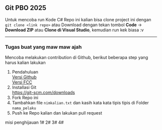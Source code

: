 ## Git PBO 2025

Untuk mencoba run Kode C# Repo ini kalian bisa clone project ini dengan `git clone <link repo>` atau Download dengan tekan tombol **Code** -> **Download ZIP** atau **Clone di Visual Studio**, kemudian run kek biasa :v

---


### Tugas buat yang maw maw ajah
Mencoba melakukan contribution di Github, berikut beberapa step yang harus kalian lakukan

1. Pendahuluan   
  [Versi Github](https://github.blog/developer-skills/github/beginners-guide-to-github-creating-a-pull-request/)  
  [Versi FCC](https://www.freecodecamp.org/news/how-to-make-your-first-pull-request-on-github-3/)
3. Installasi Git  
  https://git-scm.com/downloads
4. Fork Repo ini
5. Tambahkan file `nimkalian.txt` dan kasih kata kata tipis tipis di Folder `nama_pelaku`
6. Push ke Repo kalian dan lakukan pull request  

misi penghijauan 1# 2# 3# 4#
